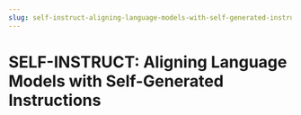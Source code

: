 ```yaml
---
slug: self-instruct-aligning-language-models-with-self-generated-instructions
---
```


# SELF-INSTRUCT: Aligning Language Models with Self-Generated Instructions

